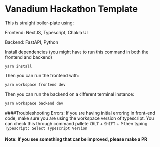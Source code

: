 # Vanadium Hackathon Template

This is straight boiler-plate using:

Frontend: NextJS, Typescript, Chakra UI

Backend: FastAPI, Python

Install dependencies (you might have to run this command in both the frontend and backend)

```bash
yarn install
```

Then you can run the frontend with:

```bash
yarn workspace frontend dev
```

Then you can run the backend on a different terminal instance:

```bash
yarn workspace backend dev
```

####Troubleshooting Errors:
If you are having initial erroring in front-end code, make sure you are using the workspace version of typescript. 
You can check this through command pallete ```CRLT``` + ```SHIFT``` + ```P``` then typing ```Typescript: Select Typescript Version```


#### Note: If you see something that can be improved, please make a PR
